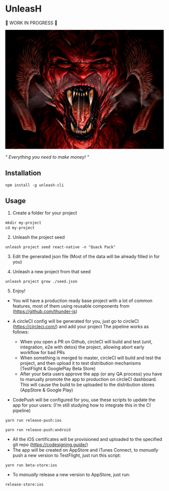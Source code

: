 # UnleasH

🚧 WORK IN PROGRESS 🚧

![UnleasH](https://raw.githubusercontent.com/rafaelcorreiapoli/unleash-cli/master/resources/demon.jpg)

*" Everything you need to make money! "*



## Installation
```
npm install -g unleash-cli
```

## Usage
1. Create a folder for your project
```
mkdir my-project
cd my-project
```
2. Unleash the project seed
```
unleash project seed react-native -n "Quack Pack"
```

3. Edit the generated json file (Most of the data will be already filled in for you)

4. Unleash a new project from that seed
```
unleash project grow ./seed.json
```

5. Enjoy!
- You will have a production ready base project with a lot of common features, most of them using reusable components from (https://github.com/thunder-js)
- A circleCI config will be generated for you, just go to circleCI (https://circleci.com/) and add your project
The pipeline works as follows:
  - When you open a PR on Github, circleCI will build and test (unit, integration, e2e with detox) the project, allowing abort early workflow for bad PRs
  - When something is merged to master, circleCI will build and test the project, and then upload it to test distribution mechanisms (TestFlight & GooglePlay Beta Store)
  - After your beta users approve the app (or any QA process) you have to manually promote the app to production on circleCI dashboard. This will cause the build to be uploaded to the distribution stores (AppStore & Google Play)
 
- CodePush will be configured for you, use these scripts to update the app for your users: (I'm still studying how to integrate this in the CI pipeline)
```
yarn run release-push:ios
```
```
yarn run release-push:android
```
- All the iOS certificates will be provisioned and uploaded to the specified git repo (https://codesigning.guide/)
- The app will be created on AppStore and iTunes Connect, to *manually* push a new version to TestFlight, just run this script:
```
yarn run beta-store:ios
```
- To *manually* release a new version to AppStore, just run:
```
release-store:ios
```